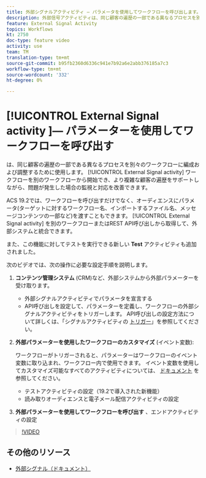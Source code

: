 ```yaml
---
title: 外部シグナルアクティビティ — パラメータを使用してワークフローを呼び出します。
description: 外部信号アクティビティは、同じ顧客の遍歴の一部である異なるプロセスを別々のワークフローに編成および調整するために使用します。 ワークフローを別のワークフローから開始でき、より複雑な顧客の遍歴をサポートしながら、問題が発生した場合の監視と対応を改善できます。
feature: External Signal Activity
topics: Workflows
kt: 2750
doc-type: feature video
activity: use
team: TM
translation-type: tm+mt
source-git-commit: b95fb2360d6336c941e7b92a6e2abb376185a7c3
workflow-type: tm+mt
source-wordcount: '332'
ht-degree: 0%

---
```



# [!UICONTROL External Signal activity ]— パラメーターを使用してワークフローを呼び出す

は、同じ顧客の遍歴の一部である異なるプロセスを別々のワークフローに編成および調整するために使用します。 [!UICONTROL External Signal activity] ワークフローを別のワークフローから開始でき、より複雑な顧客の遍歴をサポートしながら、問題が発生した場合の監視と対応を改善できます。

ACS 19.2では、ワークフローを呼び出すだけでなく、オーディエンスにパラメータ(ターゲットに対するワークフロー名、インポートするファイル名、メッセージコンテンツの一部など)を渡すこともできます。 [!UICONTROL External Signal activity] を別のワークフローまたはREST API呼び出しから取得して、外部システムと統合できます。

また、この機能に対してテストを実行できる新しい **Test** アクティビティも追加されました。

次のビデオでは、次の操作に必要な設定手順を説明します。

1. **コンテンツ管理システム** (CRM)など、外部システムから外部パラメーターを受け取ります。

   * 外部シグナルアクティビティでパラメータを宣言する
   * API呼び出しを設定して、パラメーターを定義し、ワークフローの外部シグナルアクティビティをトリガーします。 API呼び出しの設定方法について詳しくは、「シグナルアクティビティの [トリガー](https://docs.campaign.adobe.com/doc/standard/en/api/ACS_API.html#triggering-a-signal-activity)」を参照してください。

1. **外部パラメーターを使用したワークフローのカスタマイズ** (イベント変数):

   ワークフローがトリガーされると、パラメーターはワークフローのイベント変数に取り込まれ、ワークフロー内で使用できます。 イベント変数を使用してカスタマイズ可能なすべてのアクティビティについては、 [ドキュメント](https://helpx.adobe.com/campaign/standard/automating/using/calling-a-workflow-with-external-parameters.html) を参照してください。

   * テストアクティビティの設定（19.2で導入された新機能）
   * 読み取りオーディエンスと電子メール配信アクティビティの設定

1. **外部パラメーターを使用してワークフローを呼び出す** 、エンドアクティビティの設定

>[!VIDEO](https://video.tv.adobe.com/v/27249/?quality=12)

## その他のリソース

* [外部シグナル（ドキュメント）](https://docs.adobe.com/content/help/en/campaign-standard/using/managing-processes-and-data/data-management-activities/external-api.html)
